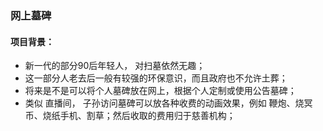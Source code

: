 ### 网上墓碑

#### 项目背景：
* 新一代的部分90后年轻人， 对扫墓依然无趣；
* 这一部分人老去后一般有较强的环保意识，而且政府也不允许土葬；
* 将来是不是可以将个人墓碑放在网上，根据个人定制或使用公告墓碑；
* 类似 直播间， 子孙访问墓碑可以放各种收费的动画效果，例如 鞭炮、烧冥币、烧纸手机、割草；然后收取的费用归于慈善机构；
